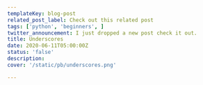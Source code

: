 ```yaml
---
templateKey: blog-post
related_post_label: Check out this related post
tags: ['python', 'beginners', ]
twitter_announcement: I just dropped a new post check it out.
title: Underscores
date: 2020-06-11T05:00:00Z
status: 'false'
description:
cover: '/static/pb/underscores.png'

---
```


<!--
<p style='text-align: center'>
<a href='https://waylonwalker.com/blog/underscores'>
  <img
    style='width:500px; max-width:80%; margin: auto;'
    src="https://waylonwalker.com/underscores.png"
    alt="Read more from the Underscores article"
  />
  </a>
</p>

-->
